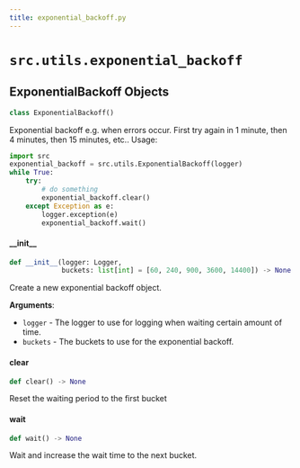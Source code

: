 ```yaml
---
title: exponential_backoff.py
---
```


# `src.utils.exponential_backoff`


## ExponentialBackoff Objects

```python
class ExponentialBackoff()
```

Exponential backoff e.g. when errors occur. First try again in 1 minute,
then 4 minutes, then 15 minutes, etc.. Usage:

```python
import src
exponential_backoff = src.utils.ExponentialBackoff(logger)
while True:
    try:
        # do something
        exponential_backoff.clear()
    except Exception as e:
        logger.exception(e)
        exponential_backoff.wait()
```


#### \_\_init\_\_

```python
def __init__(logger: Logger,
             buckets: list[int] = [60, 240, 900, 3600, 14400]) -> None
```

Create a new exponential backoff object.

**Arguments**:

- `logger` - The logger to use for logging when waiting certain amount of time.
- `buckets` - The buckets to use for the exponential backoff.


#### clear

```python
def clear() -> None
```

Reset the waiting period to the first bucket


#### wait

```python
def wait() -> None
```

Wait and increase the wait time to the next bucket.